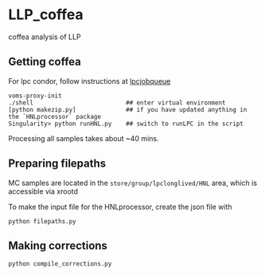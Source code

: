 # LLP_coffea
coffea analysis of LLP

## Getting coffea

For lpc condor, follow instructions at [lpcjobqueue](https://github.com/CoffeaTeam/lpcjobqueue)

```
voms-proxy-init
./shell                          ## enter virtual environment
[python makezip.py]              ## if you have updated anything in the `HNLprocessor` package
Singularity> python runHNL.py    ## switch to runLPC in the script 
```
Processing all samples takes about ~40 mins.

## Preparing filepaths

MC samples are located in the `store/group/lpclonglived/HNL` area, which is accessible via xrootd

To make the input file for the HNLprocessor, create the json file with
```
python filepaths.py
```

## Making corrections
```
python compile_corrections.py
```
